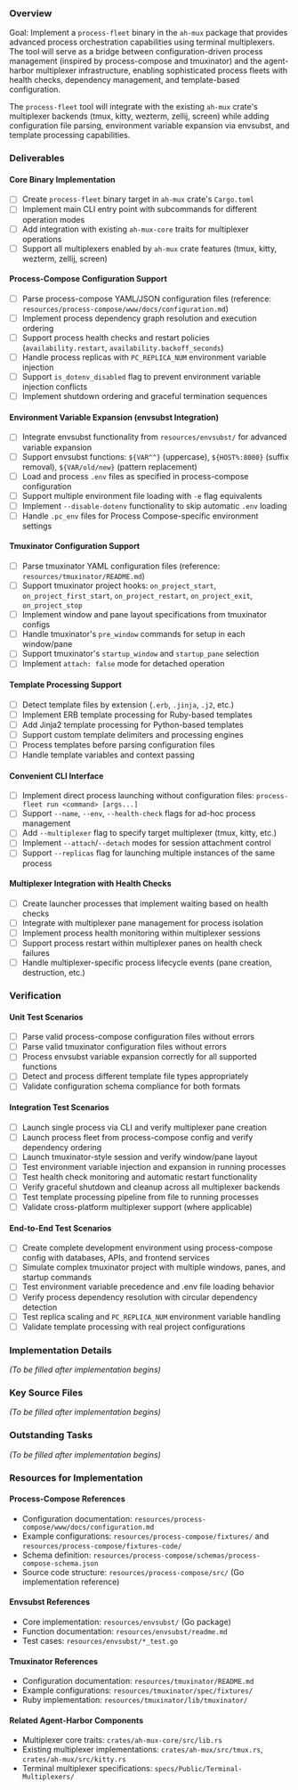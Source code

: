 ### Overview

Goal: Implement a `process-fleet` binary in the `ah-mux` package that provides advanced process orchestration capabilities using terminal multiplexers. The tool will serve as a bridge between configuration-driven process management (inspired by process-compose and tmuxinator) and the agent-harbor multiplexer infrastructure, enabling sophisticated process fleets with health checks, dependency management, and template-based configuration.

The `process-fleet` tool will integrate with the existing `ah-mux` crate's multiplexer backends (tmux, kitty, wezterm, zellij, screen) while adding configuration file parsing, environment variable expansion via envsubst, and template processing capabilities.

### Deliverables

#### Core Binary Implementation
- [ ] Create `process-fleet` binary target in `ah-mux` crate's `Cargo.toml`
- [ ] Implement main CLI entry point with subcommands for different operation modes
- [ ] Add integration with existing `ah-mux-core` traits for multiplexer operations
- [ ] Support all multiplexers enabled by `ah-mux` crate features (tmux, kitty, wezterm, zellij, screen)

#### Process-Compose Configuration Support
- [ ] Parse process-compose YAML/JSON configuration files (reference: `resources/process-compose/www/docs/configuration.md`)
- [ ] Implement process dependency graph resolution and execution ordering
- [ ] Support process health checks and restart policies (`availability.restart`, `availability.backoff_seconds`)
- [ ] Handle process replicas with `PC_REPLICA_NUM` environment variable injection
- [ ] Support `is_dotenv_disabled` flag to prevent environment variable injection conflicts
- [ ] Implement shutdown ordering and graceful termination sequences

#### Environment Variable Expansion (envsubst Integration)
- [ ] Integrate envsubst functionality from `resources/envsubst/` for advanced variable expansion
- [ ] Support envsubst functions: `${VAR^^}` (uppercase), `${HOST%:8000}` (suffix removal), `${VAR/old/new}` (pattern replacement)
- [ ] Load and process `.env` files as specified in process-compose configuration
- [ ] Support multiple environment file loading with `-e` flag equivalents
- [ ] Implement `--disable-dotenv` functionality to skip automatic `.env` loading
- [ ] Handle `.pc_env` files for Process Compose-specific environment settings

#### Tmuxinator Configuration Support
- [ ] Parse tmuxinator YAML configuration files (reference: `resources/tmuxinator/README.md`)
- [ ] Support tmuxinator project hooks: `on_project_start`, `on_project_first_start`, `on_project_restart`, `on_project_exit`, `on_project_stop`
- [ ] Implement window and pane layout specifications from tmuxinator configs
- [ ] Handle tmuxinator's `pre_window` commands for setup in each window/pane
- [ ] Support tmuxinator's `startup_window` and `startup_pane` selection
- [ ] Implement `attach: false` mode for detached operation

#### Template Processing Support
- [ ] Detect template files by extension (`.erb`, `.jinja`, `.j2`, etc.)
- [ ] Implement ERB template processing for Ruby-based templates
- [ ] Add Jinja2 template processing for Python-based templates
- [ ] Support custom template delimiters and processing engines
- [ ] Process templates before parsing configuration files
- [ ] Handle template variables and context passing

#### Convenient CLI Interface
- [ ] Implement direct process launching without configuration files: `process-fleet run <command> [args...]`
- [ ] Support `--name`, `--env`, `--health-check` flags for ad-hoc process management
- [ ] Add `--multiplexer` flag to specify target multiplexer (tmux, kitty, etc.)
- [ ] Implement `--attach`/`--detach` modes for session attachment control
- [ ] Support `--replicas` flag for launching multiple instances of the same process

#### Multiplexer Integration with Health Checks
- [ ] Create launcher processes that implement waiting based on health checks
- [ ] Integrate with multiplexer pane management for process isolation
- [ ] Implement process health monitoring within multiplexer sessions
- [ ] Support process restart within multiplexer panes on health check failures
- [ ] Handle multiplexer-specific process lifecycle events (pane creation, destruction, etc.)

### Verification

#### Unit Test Scenarios
- [ ] Parse valid process-compose configuration files without errors
- [ ] Parse valid tmuxinator configuration files without errors
- [ ] Process envsubst variable expansion correctly for all supported functions
- [ ] Detect and process different template file types appropriately
- [ ] Validate configuration schema compliance for both formats

#### Integration Test Scenarios
- [ ] Launch single process via CLI and verify multiplexer pane creation
- [ ] Launch process fleet from process-compose config and verify dependency ordering
- [ ] Launch tmuxinator-style session and verify window/pane layout
- [ ] Test environment variable injection and expansion in running processes
- [ ] Test health check monitoring and automatic restart functionality
- [ ] Verify graceful shutdown and cleanup across all multiplexer backends
- [ ] Test template processing pipeline from file to running processes
- [ ] Validate cross-platform multiplexer support (where applicable)

#### End-to-End Test Scenarios
- [ ] Create complete development environment using process-compose config with databases, APIs, and frontend services
- [ ] Simulate complex tmuxinator project with multiple windows, panes, and startup commands
- [ ] Test environment variable precedence and .env file loading behavior
- [ ] Verify process dependency resolution with circular dependency detection
- [ ] Test replica scaling and `PC_REPLICA_NUM` environment variable handling
- [ ] Validate template processing with real project configurations

### Implementation Details

*(To be filled after implementation begins)*

### Key Source Files

*(To be filled after implementation begins)*

### Outstanding Tasks

*(To be filled after implementation begins)*

### Resources for Implementation

#### Process-Compose References
- Configuration documentation: `resources/process-compose/www/docs/configuration.md`
- Example configurations: `resources/process-compose/fixtures/` and `resources/process-compose/fixtures-code/`
- Schema definition: `resources/process-compose/schemas/process-compose-schema.json`
- Source code structure: `resources/process-compose/src/` (Go implementation reference)

#### Envsubst References
- Core implementation: `resources/envsubst/` (Go package)
- Function documentation: `resources/envsubst/readme.md`
- Test cases: `resources/envsubst/*_test.go`

#### Tmuxinator References
- Configuration documentation: `resources/tmuxinator/README.md`
- Example configurations: `resources/tmuxinator/spec/fixtures/`
- Ruby implementation: `resources/tmuxinator/lib/tmuxinator/`

#### Related Agent-Harbor Components
- Multiplexer core traits: `crates/ah-mux-core/src/lib.rs`
- Existing multiplexer implementations: `crates/ah-mux/src/tmux.rs`, `crates/ah-mux/src/kitty.rs`
- Terminal multiplexer specifications: `specs/Public/Terminal-Multiplexers/`

